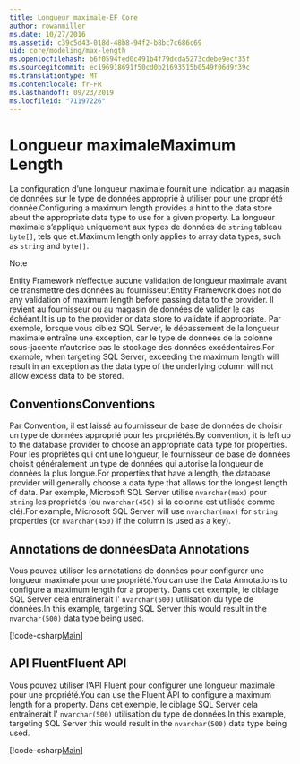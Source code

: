 ```yaml
---
title: Longueur maximale-EF Core
author: rowanmiller
ms.date: 10/27/2016
ms.assetid: c39c5d43-018d-48b8-94f2-b8bc7c686c69
uid: core/modeling/max-length
ms.openlocfilehash: b6f0594fed0c491b4f79dcda5273cdebe9ecf35f
ms.sourcegitcommit: ec196918691f50cd0b21693515b0549f06d9f39c
ms.translationtype: MT
ms.contentlocale: fr-FR
ms.lasthandoff: 09/23/2019
ms.locfileid: "71197226"
---
```

# <a name="maximum-length"></a><span data-ttu-id="c4089-102">Longueur maximale</span><span class="sxs-lookup"><span data-stu-id="c4089-102">Maximum Length</span></span>

<span data-ttu-id="c4089-103">La configuration d’une longueur maximale fournit une indication au magasin de données sur le type de données approprié à utiliser pour une propriété donnée.</span><span class="sxs-lookup"><span data-stu-id="c4089-103">Configuring a maximum length provides a hint to the data store about the appropriate data type to use for a given property.</span></span> <span data-ttu-id="c4089-104">La longueur maximale s’applique uniquement aux types de données de `string` tableau `byte[]`, tels que et.</span><span class="sxs-lookup"><span data-stu-id="c4089-104">Maximum length only applies to array data types, such as `string` and `byte[]`.</span></span>

> [!NOTE]  
> <span data-ttu-id="c4089-105">Entity Framework n’effectue aucune validation de longueur maximale avant de transmettre des données au fournisseur.</span><span class="sxs-lookup"><span data-stu-id="c4089-105">Entity Framework does not do any validation of maximum length before passing data to the provider.</span></span> <span data-ttu-id="c4089-106">Il revient au fournisseur ou au magasin de données de valider le cas échéant.</span><span class="sxs-lookup"><span data-stu-id="c4089-106">It is up to the provider or data store to validate if appropriate.</span></span> <span data-ttu-id="c4089-107">Par exemple, lorsque vous ciblez SQL Server, le dépassement de la longueur maximale entraîne une exception, car le type de données de la colonne sous-jacente n’autorise pas le stockage des données excédentaires.</span><span class="sxs-lookup"><span data-stu-id="c4089-107">For example, when targeting SQL Server, exceeding the maximum length will result in an exception as the data type of the underlying column will not allow excess data to be stored.</span></span>

## <a name="conventions"></a><span data-ttu-id="c4089-108">Conventions</span><span class="sxs-lookup"><span data-stu-id="c4089-108">Conventions</span></span>

<span data-ttu-id="c4089-109">Par Convention, il est laissé au fournisseur de base de données de choisir un type de données approprié pour les propriétés.</span><span class="sxs-lookup"><span data-stu-id="c4089-109">By convention, it is left up to the database provider to choose an appropriate data type for properties.</span></span> <span data-ttu-id="c4089-110">Pour les propriétés qui ont une longueur, le fournisseur de base de données choisit généralement un type de données qui autorise la longueur de données la plus longue.</span><span class="sxs-lookup"><span data-stu-id="c4089-110">For properties that have a length, the database provider will generally choose a data type that allows for the longest length of data.</span></span> <span data-ttu-id="c4089-111">Par exemple, Microsoft SQL Server utilise `nvarchar(max)` pour `string` les propriétés (ou `nvarchar(450)` si la colonne est utilisée comme clé).</span><span class="sxs-lookup"><span data-stu-id="c4089-111">For example, Microsoft SQL Server will use `nvarchar(max)` for `string` properties (or `nvarchar(450)` if the column is used as a key).</span></span>

## <a name="data-annotations"></a><span data-ttu-id="c4089-112">Annotations de données</span><span class="sxs-lookup"><span data-stu-id="c4089-112">Data Annotations</span></span>

<span data-ttu-id="c4089-113">Vous pouvez utiliser les annotations de données pour configurer une longueur maximale pour une propriété.</span><span class="sxs-lookup"><span data-stu-id="c4089-113">You can use the Data Annotations to configure a maximum length for a property.</span></span> <span data-ttu-id="c4089-114">Dans cet exemple, le ciblage SQL Server cela entraînerait l' `nvarchar(500)` utilisation du type de données.</span><span class="sxs-lookup"><span data-stu-id="c4089-114">In this example, targeting SQL Server this would result in the `nvarchar(500)` data type being used.</span></span>

[!code-csharp[Main](../../../samples/core/Modeling/DataAnnotations/MaxLength.cs?highlight=14)]

## <a name="fluent-api"></a><span data-ttu-id="c4089-115">API Fluent</span><span class="sxs-lookup"><span data-stu-id="c4089-115">Fluent API</span></span>

<span data-ttu-id="c4089-116">Vous pouvez utiliser l’API Fluent pour configurer une longueur maximale pour une propriété.</span><span class="sxs-lookup"><span data-stu-id="c4089-116">You can use the Fluent API to configure a maximum length for a property.</span></span> <span data-ttu-id="c4089-117">Dans cet exemple, le ciblage SQL Server cela entraînerait l' `nvarchar(500)` utilisation du type de données.</span><span class="sxs-lookup"><span data-stu-id="c4089-117">In this example, targeting SQL Server this would result in the `nvarchar(500)` data type being used.</span></span>

[!code-csharp[Main](../../../samples/core/Modeling/FluentAPI/MaxLength.cs?highlight=11-13)]
